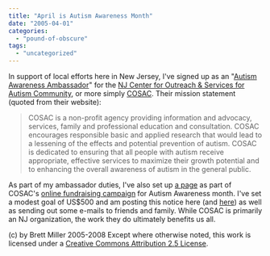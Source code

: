 ```yaml
---
title: "April is Autism Awareness Month"
date: "2005-04-01"
categories: 
  - "pound-of-obscure"
tags: 
  - "uncategorized"
---
```


In support of local efforts here in New Jersey, I've signed up as an "[Autism Awareness Ambassador](http://www.njcosac.org/incautaware)" for the [NJ Center for Outreach & Services for Autism Community](http://www.njcosac.org/cosacindex), or more simply [COSAC](http://www.njcosac.org/cosacindex). Their mission statement (quoted from their website):

> COSAC is a non-profit agency providing information and advocacy, services, family and professional education and consultation. COSAC encourages responsible basic and applied research that would lead to a lessening of the effects and potential prevention of autism. COSAC is dedicated to ensuring that all people with autism receive appropriate, effective services to maximize their growth potential and to enhancing the overall awareness of autism in the general public.

As part of my ambassador duties, I've also set up [a page](http://njcosac.kintera.org/faf/r.asp?t=4&i=93790&u=93790-74240505&e=252130969) as part of COSAC's [online fundraising campaign](http://njcosac.kintera.org/faf/home/default.asp?ievent=93790&lis=0&kntae93790=0B0CD966F0454FC6836B9AEE2DF4035B) for Autism Awareness month. I've set a modest goal of US$500 and am posting this notice here (and [here](http://nsl.blogspot.com/2005/04/april-is-autism-awareness-month.html)) as well as sending out some e-mails to friends and family. While COSAC is primarily an NJ organization, the work they do ultimately benefits us all.

(c) by Brett Miller 2005-2008 Except where otherwise noted, this work is licensed under a [Creative Commons Attribution 2.5 License](http://creativecommons.org/licenses/by/2.5/).
